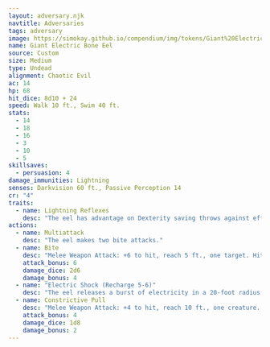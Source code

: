 ```yaml
---
layout: adversary.njk
navtitle: Adversaries
tags: adversary
image: https://simokay.github.io/compendium/img/tokens/Giant%20Electric%20Bone%20Eel.webp
name: Giant Electric Bone Eel
source: Custom
size: Medium
type: Undead
alignment: Chaotic Evil
ac: 14
hp: 68
hit_dice: 8d10 + 24
speed: Walk 10 ft., Swim 40 ft.
stats:
  - 14
  - 18
  - 16
  - 3
  - 10
  - 5
skillsaves:
  - persuasion: 4
damage_immunities: Lightning
senses: Darkvision 60 ft., Passive Perception 14
cr: "4"
traits:
  - name: Lightning Reflexes
    desc: "The eel has advantage on Dexterity saving throws against effects that it can see, such as traps and spells. To gain this benefit, the eel can’t be blinded, deafened, or incapacitated."
actions:
  - name: Multiattack
    desc: "The eel makes two bite attacks."
  - name: Bite
    desc: "Melee Weapon Attack: +6 to hit, reach 5 ft., one target. Hit: 11 (2d6 + 4) piercing damage plus 3 (1d6) lightning damage."
    attack_bonus: 6
    damage_dice: 2d6
    damage_bonus: 4
  - name: "Electric Shock (Recharge 5-6)"
    desc: "The eel releases a burst of electricity in a 20-foot radius. Each other creature in that area must make a DC 12 Constitution saving throw, taking 22 (4d10) lightning damage on a failed save, or half as much damage on a successful one. A creature that fails the saving throw by 5 or more is also stunned until the end of its next turn."
  - name: Constrictive Pull
    desc: "Melee Weapon Attack: +4 to hit, reach 10 ft., one creature. Hit: 6 (1d8 + 2) bludgeoning damage. Target must make a DC 14 strenght or dex saving throw or be pulled toward to eel."
    attack_bonus: 4
    damage_dice: 1d8
    damage_bonus: 2
---
```






